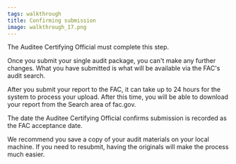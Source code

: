 ```yaml
---
tags: walkthrough
title: Confirming submission
image: walkthrough_17.png
---
```

The Auditee Certifying Official must complete this step.

Once you submit your single audit package, you can't make any further changes. What you have submitted is what will be available via the FAC's audit search.

After you submit your report to the FAC, it can take up to 24 hours for the system to process your upload. After this time, you will be able to download your report from the Search area of fac.gov.

The date the Auditee Certifying Official confirms submission is recorded as the FAC acceptance date.

We recommend you save a copy of your audit materials on your local machine. If you need to resubmit, having the originals will make the process much easier.
